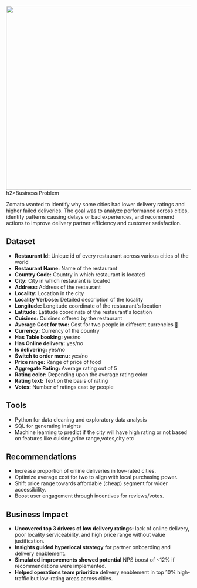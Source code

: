 <img src="https://inc42.com/cdn-cgi/image/quality=75/https://asset.inc42.com/2024/02/Zomato-Q3-gold-ftr.jpg" width="800" height="500">
    h2>Business Problem</h2>
<p>Zomato wanted to identify why some cities had lower delivery ratings and higher failed deliveries. The goal was to analyze performance across cities, identify patterns causing delays or bad experiences, and recommend actions to improve delivery partner efficiency and customer satisfaction.</p>
<h2>Dataset</h2>
<ul>
    <li><strong>Restaurant Id:</strong> Unique id of every restaurant across various cities of the world</li>
    <li><strong>Restaurant Name:</strong> Name of the restaurant</li>
    <li><strong>Country Code:</strong> Country in which restaurant is located</li>
    <li><strong>City:</strong> City in which restaurant is located</li>
    <li><strong>Address:</strong> Address of the restaurant</li>
    <li><strong>Locality:</strong> Location in the city</li>
    <li><strong>Locality Verbose:</strong> Detailed description of the locality</li>
    <li><strong>Longitude:</strong> Longitude coordinate of the restaurant's location</li>
    <li><strong>Latitude:</strong> Latitude coordinate of the restaurant's location</li>
    <li><strong>Cuisines:</strong> Cuisines offered by the restaurant</li>
    <li><strong>Average Cost for two:</strong> Cost for two people in different currencies 👫</li>
    <li><strong>Currency:</strong> Currency of the country</li>
    <li><strong>Has Table booking:</strong> yes/no</li>
    <li><strong>Has Online delivery:</strong> yes/no</li>
    <li><strong>Is delivering:</strong> yes/no</li>
    <li><strong>Switch to order menu:</strong> yes/no</li>
    <li><strong>Price range:</strong> Range of price of food</li>
    <li><strong>Aggregate Rating:</strong> Average rating out of 5</li>
    <li><strong>Rating color:</strong> Depending upon the average rating color</li>
    <li><strong>Rating text:</strong> Text on the basis of rating</li>
    <li><strong>Votes:</strong> Number of ratings cast by people</li>
  </ul>

  <h2>Tools</h2>
  <ul>
    <li>Python for data cleaning and exploratory data analysis</li>
    <li>SQL for generating insights</li>
    <li>Machine learning to predict if the city will have high rating or not based on features like cuisine,price range,votes,city etc</li>
  </ul>
<h2>Recommendations</h2>

<ul>
    <li>Increase proportion of online deliveries in low-rated cities.</li>
    <li>Optimize average cost for two to align with local purchasing power.</li>
    <li>Shift price range towards affordable (cheap) segment for wider accessibility.</li>
    <li>Boost user engagement through incentives for reviews/votes.</li>
</ul>
<h2>Business Impact</h2>
<ul>
  <li><strong>Uncovered top 3 drivers of low delivery ratings:</strong> lack of online delivery, poor locality serviceability, and high price range without value justification.</li>
  <li><strong>Insights guided hyperlocal strategy</strong> for partner onboarding and delivery enablement.</li>
  <li><strong>Simulated improvements showed potential</strong> NPS boost of ~12% if recommendations were implemented.</li>
  <li><strong>Helped operations team prioritize</strong> delivery enablement in top 10% high-traffic but low-rating areas across cities.</li>
</ul>




  
